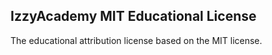 ## IzzyAcademy MIT Educational License

The educational attribution license based on the MIT license.
